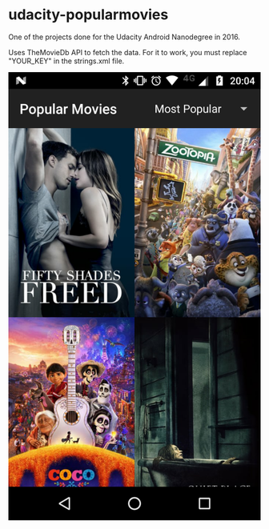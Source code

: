 # udacity-popularmovies
One of the projects done for the Udacity Android Nanodegree in 2016.

Uses TheMovieDb API to fetch the data.
For it to work, you must replace "YOUR_KEY" in the strings.xml file.

![Screenshot](Screenshot_20180419-200415.png)
